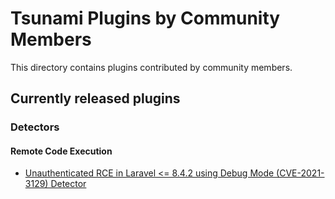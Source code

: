 # Tsunami Plugins by Community Members

This directory contains plugins contributed by community members.

## Currently released plugins

### Detectors

#### Remote Code Execution
* [Unauthenticated RCE in Laravel <= 8.4.2 using Debug Mode (CVE-2021-3129) Detector](https://github.com/google/tsunami-security-scanner-plugins/tree/master/community/detectors/laravel_cve_2021_3129)
